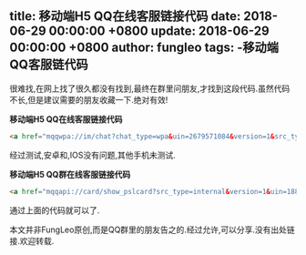 title: 移动端H5 QQ在线客服链接代码
date: 2018-06-29 00:00:00 +0800
update: 2018-06-29 00:00:00 +0800
author: fungleo
tags:
    -移动端QQ客服链代码
---

很难找,在网上找了很久都没有找到,最终在群里问朋友,才找到这段代码.虽然代码不长,但是建议需要的朋友收藏一下.绝对有效!

**移动端H5 QQ在线客服链接代码**
```HTML
<a href="mqqwpa://im/chat?chat_type=wpa&uin=2679571084&version=1&src_type=web&web_src=bjhuli.com">报名咨询</a>
```
经过测试,安卓和,IOS没有问题,其他手机未测试.

**移动端H5 QQ群在线客服链接代码**

```html
<a href="mqqapi://card/show_pslcard?src_type=internal&version=1&uin=18863883&card_type=group&source=external">QQ群</a>
```

通过上面的代码就可以了.

本文并非FungLeo原创,而是QQ群里的朋友告之的.经过允许,可以分享.没有出处链接.欢迎转载.